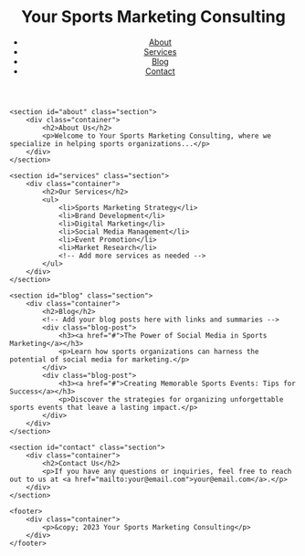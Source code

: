 <!DOCTYPE html>
<html lang="en">
<head>
    <meta charset="UTF-8">
    <meta name="viewport" content="width=device-width, initial-scale=1.0">
    <title>Your Sports Marketing Consulting</title>
    <link rel="stylesheet" href="styles.css">
</head>
<body>
    <header>
        <div class="container">
            <h1>Your Sports Marketing Consulting</h1>
            <nav>
                <ul>
                    <li><a href="#about">About</a></li>
                    <li><a href="#services">Services</a></li>
                    <li><a href="#blog">Blog</a></li>
                    <li><a href="#contact">Contact</a></li>
                </ul>
            </nav>
        </div>
    </header>

    <section id="about" class="section">
        <div class="container">
            <h2>About Us</h2>
            <p>Welcome to Your Sports Marketing Consulting, where we specialize in helping sports organizations...</p>
        </div>
    </section>

    <section id="services" class="section">
        <div class="container">
            <h2>Our Services</h2>
            <ul>
                <li>Sports Marketing Strategy</li>
                <li>Brand Development</li>
                <li>Digital Marketing</li>
                <li>Social Media Management</li>
                <li>Event Promotion</li>
                <li>Market Research</li>
                <!-- Add more services as needed -->
            </ul>
        </div>
    </section>

    <section id="blog" class="section">
        <div class="container">
            <h2>Blog</h2>
            <!-- Add your blog posts here with links and summaries -->
            <div class="blog-post">
                <h3><a href="#">The Power of Social Media in Sports Marketing</a></h3>
                <p>Learn how sports organizations can harness the potential of social media for marketing.</p>
            </div>
            <div class="blog-post">
                <h3><a href="#">Creating Memorable Sports Events: Tips for Success</a></h3>
                <p>Discover the strategies for organizing unforgettable sports events that leave a lasting impact.</p>
            </div>
        </div>
    </section>

    <section id="contact" class="section">
        <div class="container">
            <h2>Contact Us</h2>
            <p>If you have any questions or inquiries, feel free to reach out to us at <a href="mailto:your@email.com">your@email.com</a>.</p>
        </div>
    </section>

    <footer>
        <div class="container">
            <p>&copy; 2023 Your Sports Marketing Consulting</p>
        </div>
    </footer>
</body>
</html>
